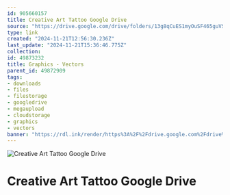 ```yaml
---
id: 905660157
title: Creative Art Tattoo Google Drive
source: "https://drive.google.com/drive/folders/13g8qCuES1myOuSF465guVSuYp9o-c7lW?usp=sharing"
type: link
created: "2024-11-21T12:56:30.236Z"
last_update: "2024-11-21T15:36:46.775Z"
collection:
id: 49873232
title: Graphics - Vectors
parent_id: 49872909
tags:
- downloads
- files
- filestorage
- googledrive
- megaupload
- cloudstorage
- graphics
- vectors
banner: "https://rdl.ink/render/https%3A%2F%2Fdrive.google.com%2Fdrive%2Ffolders%2F13g8qCuES1myOuSF465guVSuYp9o-c7lW%3Fusp%3Dsharing"
---
```


![Creative Art Tattoo Google Drive](https://rdl.ink/render/https%3A%2F%2Fdrive.google.com%2Fdrive%2Ffolders%2F13g8qCuES1myOuSF465guVSuYp9o-c7lW%3Fusp%3Dsharing)

# Creative Art Tattoo Google Drive

